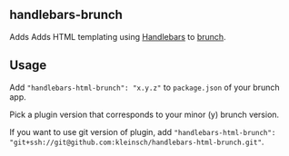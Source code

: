 ## handlebars-brunch
Adds Adds HTML templating using [Handlebars](http://handlebarsjs.com/) to [brunch](http://brunch.io).

## Usage
Add `"handlebars-html-brunch": "x.y.z"` to `package.json` of your brunch app.

Pick a plugin version that corresponds to your minor (y) brunch version.

If you want to use git version of plugin, add
`"handlebars-html-brunch": "git+ssh://git@github.com:kleinsch/handlebars-html-brunch.git"`.
